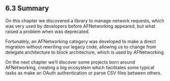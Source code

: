 ## 6.3 Summary  
  
On this chapter we discovered a library to manage network requests, which was very used by developers before AFNetworking appeared, but what raised a problem when was deprecated.  
  
Fortunately, an AFNetworking category was developed to make a direct migration without rewriting our legacy code, allowing us to change from delegate architecture to block architecture, which is used by AFNetworking.  
  
On the next chapter we’ll discover some projects born around AFNetworking, creating a big ecosystem which facilitates some typical tasks as make an OAuth authentication or parse CSV files between others.
